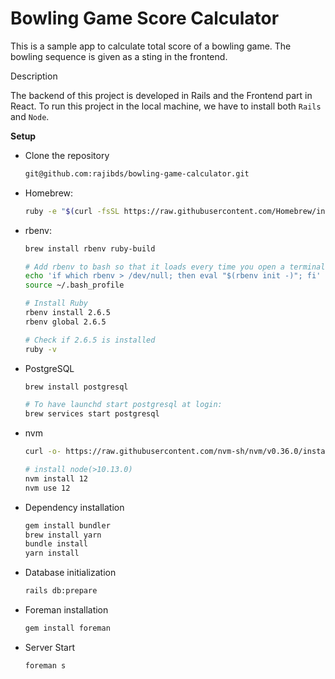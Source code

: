 # Bowling Game Score Calculator

This is a sample app to calculate total score of a bowling game. The bowling sequence is given as a sting
in the frontend.

Description

The backend of this project is developed in Rails and the Frontend part in React. To run this project in
the local machine, we have to install both `Rails` and `Node`.

**Setup**

- Clone the repository
  ```bash
  git@github.com:rajibds/bowling-game-calculator.git
  ```
- Homebrew:
  ```bash
  ruby -e "$(curl -fsSL https://raw.githubusercontent.com/Homebrew/install/master/install)"
  ```
- rbenv:

  ```bash
  brew install rbenv ruby-build

  # Add rbenv to bash so that it loads every time you open a terminal
  echo 'if which rbenv > /dev/null; then eval "$(rbenv init -)"; fi' >> ~/.bash_profile
  source ~/.bash_profile

  # Install Ruby
  rbenv install 2.6.5
  rbenv global 2.6.5

  # Check if 2.6.5 is installed
  ruby -v
  ```

- PostgreSQL

  ```bash
  brew install postgresql

  # To have launchd start postgresql at login:
  brew services start postgresql
  ```

- nvm

  ```bash
  curl -o- https://raw.githubusercontent.com/nvm-sh/nvm/v0.36.0/install.sh | bash

  # install node(>10.13.0)
  nvm install 12
  nvm use 12
  ```

- Dependency installation

  ```bash
  gem install bundler
  brew install yarn
  bundle install
  yarn install
  ```

- Database initialization

  ```bash
  rails db:prepare
  ```

- Foreman installation

  ```bash
  gem install foreman
  ```

- Server Start
  ```bash
  foreman s
  ```

